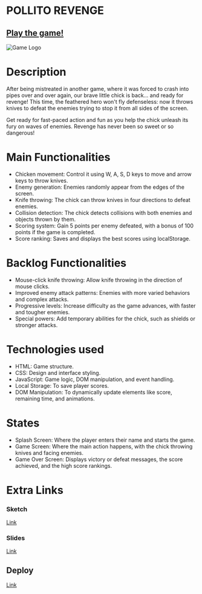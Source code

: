 # POLLITO REVENGE

## [Play the game!]((https://enriquepaez.github.io/pollito-revenge/))

![Game Logo]("./images/pollito-revenge-logo.png")


# Description

After being mistreated in another game, where it was forced to crash into pipes over and over again, our brave little chick is back... and ready for revenge! This time, the feathered hero won't fly defenseless: now it throws knives to defeat the enemies trying to stop it from all sides of the screen.

Get ready for fast-paced action and fun as you help the chick unleash its fury on waves of enemies. Revenge has never been so sweet or so dangerous!


# Main Functionalities

- Chicken movement: Control it using W, A, S, D keys to move and arrow keys to throw knives.
- Enemy generation: Enemies randomly appear from the edges of the screen.
- Knife throwing: The chick can throw knives in four directions to defeat enemies.
- Collision detection: The chick detects collisions with both enemies and objects thrown by them.
- Scoring system: Gain 5 points per enemy defeated, with a bonus of 100 points if the game is completed.
- Score ranking: Saves and displays the best scores using localStorage.

# Backlog Functionalities

- Mouse-click knife throwing: Allow knife throwing in the direction of mouse clicks.
- Improved enemy attack patterns: Enemies with more varied behaviors and complex attacks.
- Progressive levels: Increase difficulty as the game advances, with faster and tougher enemies.
- Special powers: Add temporary abilities for the chick, such as shields or stronger attacks.

# Technologies used

- HTML: Game structure.
- CSS: Design and interface styling.
- JavaScript: Game logic, DOM manipulation, and event handling.
- Local Storage: To save player scores.
- DOM Manipulation: To dynamically update elements like score, remaining time, and animations.

# States

- Splash Screen: Where the player enters their name and starts the game.
- Game Screen: Where the main action happens, with the chick throwing knives and facing enemies.
- Game Over Screen: Displays victory or defeat messages, the score achieved, and the high score rankings.

# Extra Links 

### Sketch
[Link](https://excalidraw.com/#json=wn173D_S3Dwv5a1-yegpY,0Vb9rZ132IQaibZaKL4QaA)

### Slides
[Link](https://docs.google.com/presentation/d/11koyj34SoIidUnj5Ocnpb9Gojlf6GoC_T8eWm-n-qbw/edit#slide=id.g2ffd7102b8b_0_19)

## Deploy
[Link](https://enriquepaez.github.io/pollito-revenge/)